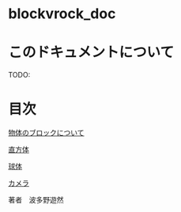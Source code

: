 # blockvrock_doc

# このドキュメントについて

TODO:


# 目次

[物体のブロックについて](./01entity.md)

[直方体](./rectangular.md)

[球体](./sphere.md)

[カメラ](./camera.md)

著者　波多野遊然
